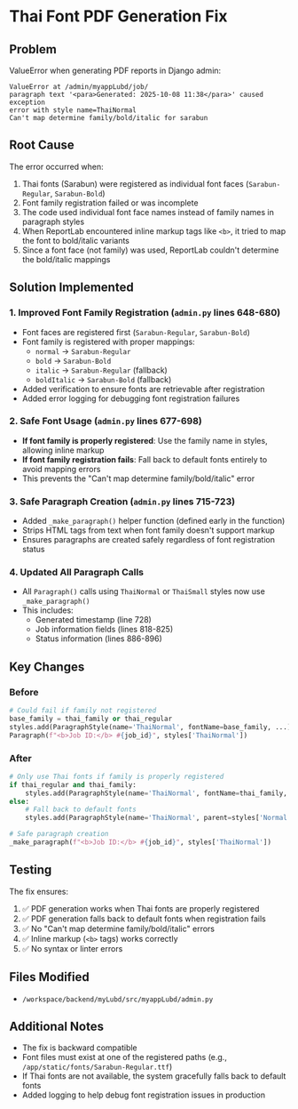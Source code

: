 # Thai Font PDF Generation Fix

## Problem
ValueError when generating PDF reports in Django admin:
```
ValueError at /admin/myappLubd/job/
paragraph text '<para>Generated: 2025-10-08 11:38</para>' caused exception 
error with style name=ThaiNormal 
Can't map determine family/bold/italic for sarabun
```

## Root Cause
The error occurred when:
1. Thai fonts (Sarabun) were registered as individual font faces (`Sarabun-Regular`, `Sarabun-Bold`)
2. Font family registration failed or was incomplete
3. The code used individual font face names instead of family names in paragraph styles
4. When ReportLab encountered inline markup tags like `<b>`, it tried to map the font to bold/italic variants
5. Since a font face (not family) was used, ReportLab couldn't determine the bold/italic mappings

## Solution Implemented

### 1. Improved Font Family Registration (`admin.py` lines 648-680)
- Font faces are registered first (`Sarabun-Regular`, `Sarabun-Bold`)
- Font family is registered with proper mappings:
  - `normal` → `Sarabun-Regular`
  - `bold` → `Sarabun-Bold`
  - `italic` → `Sarabun-Regular` (fallback)
  - `boldItalic` → `Sarabun-Bold` (fallback)
- Added verification to ensure fonts are retrievable after registration
- Added error logging for debugging font registration failures

### 2. Safe Font Usage (`admin.py` lines 677-698)
- **If font family is properly registered**: Use the family name in styles, allowing inline markup
- **If font family registration fails**: Fall back to default fonts entirely to avoid mapping errors
- This prevents the "Can't map determine family/bold/italic" error

### 3. Safe Paragraph Creation (`admin.py` lines 715-723)
- Added `_make_paragraph()` helper function (defined early in the function)
- Strips HTML tags from text when font family doesn't support markup
- Ensures paragraphs are created safely regardless of font registration status

### 4. Updated All Paragraph Calls
- All `Paragraph()` calls using `ThaiNormal` or `ThaiSmall` styles now use `_make_paragraph()`
- This includes:
  - Generated timestamp (line 728)
  - Job information fields (lines 818-825)
  - Status information (lines 886-896)

## Key Changes

### Before
```python
# Could fail if family not registered
base_family = thai_family or thai_regular
styles.add(ParagraphStyle(name='ThaiNormal', fontName=base_family, ...))
Paragraph(f"<b>Job ID:</b> #{job_id}", styles['ThaiNormal'])
```

### After
```python
# Only use Thai fonts if family is properly registered
if thai_regular and thai_family:
    styles.add(ParagraphStyle(name='ThaiNormal', fontName=thai_family, ...))
else:
    # Fall back to default fonts
    styles.add(ParagraphStyle(name='ThaiNormal', parent=styles['Normal'], ...))

# Safe paragraph creation
_make_paragraph(f"<b>Job ID:</b> #{job_id}", styles['ThaiNormal'])
```

## Testing
The fix ensures:
1. ✅ PDF generation works when Thai fonts are properly registered
2. ✅ PDF generation falls back to default fonts when registration fails
3. ✅ No "Can't map determine family/bold/italic" errors
4. ✅ Inline markup (`<b>` tags) works correctly
5. ✅ No syntax or linter errors

## Files Modified
- `/workspace/backend/myLubd/src/myappLubd/admin.py`

## Additional Notes
- The fix is backward compatible
- Font files must exist at one of the registered paths (e.g., `/app/static/fonts/Sarabun-Regular.ttf`)
- If Thai fonts are not available, the system gracefully falls back to default fonts
- Added logging to help debug font registration issues in production
